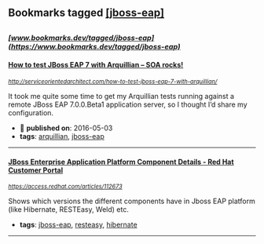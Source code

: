 ## Bookmarks tagged [[jboss-eap]](https://www.bookmarks.dev/search?q=[jboss-eap])

_<sup><sup>[www.bookmarks.dev/tagged/jboss-eap](https://www.bookmarks.dev/tagged/jboss-eap)</sup></sup>_
---
#### [How to test JBoss EAP 7 with Arquillian – SOA rocks!](http://serviceorientedarchitect.com/how-to-test-jboss-eap-7-with-arquillian/)
_<sup>http://serviceorientedarchitect.com/how-to-test-jboss-eap-7-with-arquillian/</sup>_

It took me quite some time to get my Arquillian tests running against a remote JBoss EAP 7.0.0.Beta1 application server, so I thought I’d share my configuration.
* :calendar: **published on**: 2016-05-03
* **tags**: [arquillian](../tagged/arquillian.md), [jboss-eap](../tagged/jboss-eap.md)
---
#### [JBoss Enterprise Application Platform Component Details - Red Hat Customer Portal](https://access.redhat.com/articles/112673)
_<sup>https://access.redhat.com/articles/112673</sup>_

Shows which versions the different components have in Jboss EAP platform (like Hibernate, RESTEasy, Weld) etc.
* **tags**: [jboss-eap](../tagged/jboss-eap.md), [resteasy](../tagged/resteasy.md), [hibernate](../tagged/hibernate.md)
---
